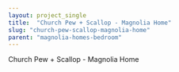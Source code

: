 ```yaml
---
layout: project_single
title:  "Church Pew + Scallop - Magnolia Home"
slug: "church-pew-scallop-magnolia-home"
parent: "magnolia-homes-bedroom"
---
```

Church Pew + Scallop - Magnolia Home